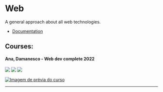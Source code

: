 # Web

A general approach about all web technologies.

* [Documentation](doc/readme.md)

## Courses:

#### Ana, Damanesco - Web dev complete 2022

[![](https://img.shields.io/static/v1.svg?label=completed&labelColor=gray&message=0%&color=inactive)](courses/rbtech/readme.md)
[![](https://img.shields.io/static/v1.svg?label=available&labelColor=gray&message=Udemy&color=darkviolet)](https://www.udemy.com/course/web-completo/)
![](https://img.shields.io/static/v1.svg?label=idiom&labelColor=gray&message=Portuguese&color=blue)

[![Imagem de prévia do curso](https://img-c.udemycdn.com/course/240x135/1341268_c20e_3.jpg)](courses/web_complete-ana-damasceno/readme.md)

---

